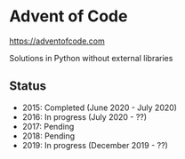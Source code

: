 # Advent of Code

https://adventofcode.com

Solutions in Python without external libraries

## Status

- 2015: Completed (June 2020 - July 2020)
- 2016: In progress (July 2020 - ??)
- 2017: Pending
- 2018: Pending
- 2019: In progress (December 2019 - ??)
